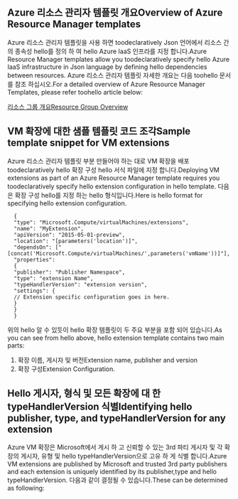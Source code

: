 ## <a name="overview-of-azure-resource-manager-templates"></a><span data-ttu-id="3915e-101">Azure 리소스 관리자 템플릿 개요</span><span class="sxs-lookup"><span data-stu-id="3915e-101">Overview of Azure Resource Manager templates</span></span>
<span data-ttu-id="3915e-102">Azure 리소스 관리자 템플릿을 사용 하면 toodeclaratively Json 언어에서 리소스 간의 종속성 hello를 정의 하 여 hello Azure IaaS 인프라를 지정 합니다.</span><span class="sxs-lookup"><span data-stu-id="3915e-102">Azure Resource Manager templates allow you toodeclaratively specify hello Azure IaaS infrastructure in Json language by defining hello dependencies between resources.</span></span> <span data-ttu-id="3915e-103">Azure 리소스 관리자 템플릿 자세한 개요는 다음 toohello 문서를 참조 하십시오.</span><span class="sxs-lookup"><span data-stu-id="3915e-103">For a detailed overview of Azure Resource Manager Templates, please refer toohello article below:</span></span>

[<span data-ttu-id="3915e-104">리소스 그룹 개요</span><span class="sxs-lookup"><span data-stu-id="3915e-104">Resource Group Overview</span></span>](../articles/azure-resource-manager/resource-group-overview.md)

## <a name="sample-template-snippet-for-vm-extensions"></a><span data-ttu-id="3915e-105">VM 확장에 대한 샘플 템플릿 코드 조각</span><span class="sxs-lookup"><span data-stu-id="3915e-105">Sample template snippet for VM extensions</span></span>
<span data-ttu-id="3915e-106">Azure 리소스 관리자 템플릿 부분 만들어야 하는 대로 VM 확장을 배포 toodeclaratively hello 확장 구성 hello 서식 파일에 지정 합니다.</span><span class="sxs-lookup"><span data-stu-id="3915e-106">Deploying VM extensions as part of an Azure Resource Manager template requires you toodeclaratively specify hello extension configuration in hello template.</span></span>
<span data-ttu-id="3915e-107">다음은 확장 구성 hello를 지정 하는 hello 형식입니다.</span><span class="sxs-lookup"><span data-stu-id="3915e-107">Here is hello format for specifying hello extension configuration.</span></span>

      {
      "type": "Microsoft.Compute/virtualMachines/extensions",
      "name": "MyExtension",
      "apiVersion": "2015-05-01-preview",
      "location": "[parameters('location')]",
      "dependsOn": ["[concat('Microsoft.Compute/virtualMachines/',parameters('vmName'))]"],
      "properties":
      {
      "publisher": "Publisher Namespace",
      "type": "extension Name",
      "typeHandlerVersion": "extension version",
      "settings": {
      // Extension specific configuration goes in here.
      }
      }
      }

<span data-ttu-id="3915e-108">위의 hello 알 수 있듯이 hello 확장 템플릿이 두 주요 부분을 포함 되어 있습니다.</span><span class="sxs-lookup"><span data-stu-id="3915e-108">As you can see from hello above, hello extension template contains two main parts:</span></span>

1. <span data-ttu-id="3915e-109">확장 이름, 게시자 및 버전</span><span class="sxs-lookup"><span data-stu-id="3915e-109">Extension name, publisher and version</span></span>
2. <span data-ttu-id="3915e-110">확장 구성</span><span class="sxs-lookup"><span data-stu-id="3915e-110">Extension Configuration.</span></span>

## <a name="identifying-hello-publisher-type-and-typehandlerversion-for-any-extension"></a><span data-ttu-id="3915e-111">Hello 게시자, 형식 및 모든 확장에 대 한 typeHandlerVersion 식별</span><span class="sxs-lookup"><span data-stu-id="3915e-111">Identifying hello publisher, type, and typeHandlerVersion for any extension</span></span>
<span data-ttu-id="3915e-112">Azure VM 확장은 Microsoft에서 게시 하 고 신뢰할 수 있는 3rd 파티 게시자 및 각 확장의 게시자, 유형 및 hello typeHandlerVersion으로 고유 하 게 식별 합니다.</span><span class="sxs-lookup"><span data-stu-id="3915e-112">Azure VM extensions are published by Microsoft and trusted 3rd party publishers and each extension is uniquely identified by its publisher,type and hello typeHandlerVersion.</span></span> <span data-ttu-id="3915e-113">다음과 같이 결정될 수 있습니다.</span><span class="sxs-lookup"><span data-stu-id="3915e-113">These can be determined as following:</span></span>  

